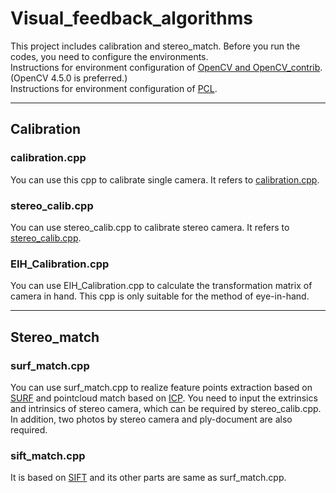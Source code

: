 # Visual_feedback_algorithms
This project includes calibration and stereo_match. Before you run the codes, you need to configure the environments.  
Instructions for environment configuration of [OpenCV and OpenCV_contrib](https://blog.csdn.net/weijifen000/article/details/93377143).(OpenCV 4.5.0 is preferred.)  
Instructions for environment configuration of [PCL](https://zhuanlan.zhihu.com/p/142955614?utm_source=wechat_session).  
***
## Calibration
### calibration.cpp
You can use this cpp to calibrate single camera. It refers to [calibration.cpp](https://github.com/opencv/opencv/blob/master/samples/cpp/calibration.cpp).
### stereo_calib.cpp
You can use stereo_calib.cpp to calibrate stereo camera. It refers to [stereo_calib.cpp](https://github.com/opencv/opencv/blob/master/samples/cpp/stereo_calib.cpp).
### EIH_Calibration.cpp
You can use EIH_Calibration.cpp to calculate the transformation matrix of camera in hand. This cpp is only suitable for the method of eye-in-hand.
***
## Stereo_match
### surf_match.cpp
You can use surf_match.cpp to realize feature points extraction based on [SURF](https://docs.opencv.org/4.5.0/d5/df7/classcv_1_1xfeatures2d_1_1SURF.html) and pointcloud match based on [ICP](https://pcl.readthedocs.io/projects/tutorials/en/latest/interactive_icp.html). You need to input the extrinsics and intrinsics of stereo camera, which can be required by stereo_calib.cpp. In addition, two photos by stereo camera and ply-document are also required.
### sift_match.cpp
It is based on [SIFT](https://docs.opencv.org/4.5.0/d7/d60/classcv_1_1SIFT.html) and its other parts are same as surf_match.cpp.
